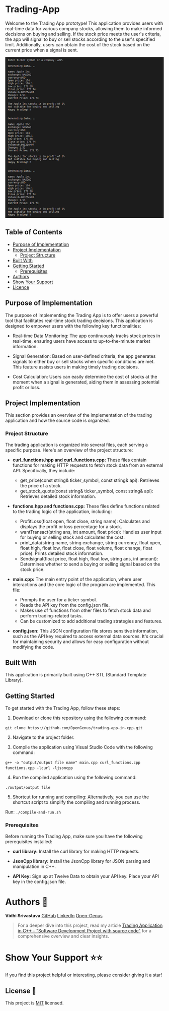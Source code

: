 # Trading-App

Welcome to the Trading App prototype! This application provides users with real-time data for various company stocks, allowing them to make informed decisions on buying and selling. If the stock price meets the user's criteria, the app will signal to buy or sell stocks according to the user's specified limit. Additionally, users can obtain the cost of the stock based on the current price when a signal is sent.

![Screenshot](./output.png)

## Table of Contents
- [Purpose of Implementation](#Purpose-of-Implementation)
- [Project Implementation](#Project-Implementation)
    - [Project Structure](#Project-Structure)
- [Built With](#Built-With)
- [Getting Started](#Getting-Started)
    - [Prerequisites](#Prerequisites)
- [Authors](#Authors)
- [Show Your Support](#Show-Your-Support)
- [Licence](#License)

## Purpose of Implementation

The purpose of implementing the Trading App is to offer users a powerful tool that facilitates real-time stock trading decisions. This application is designed to empower users with the following key functionalities:

- Real-time Data Monitoring: The app continuously tracks stock prices in real-time, ensuring users have access to up-to-the-minute market information.

- Signal Generation: Based on user-defined criteria, the app generates signals to either buy or sell stocks when specific conditions are met. This feature assists users in making timely trading decisions.

- Cost Calculation: Users can easily determine the cost of stocks at the moment when a signal is generated, aiding them in assessing potential profit or loss.

## Project Implementation
This section provides an overview of the implementation of the trading application and how the source code is organized.

### Project Structure
The trading application is organized into several files, each serving a specific purpose. Here's an overview of the project structure:

- **curl_functions.hpp and curl_functions.cpp:** These files contain functions for making HTTP requests to fetch stock data from an external API. Specifically, they include:
  - get_price(const string& ticker_symbol, const string& api): Retrieves the price of a stock.
  - get_stock_quote(const string& ticker_symbol, const string& api): Retrieves detailed stock information.

- **functions.hpp and functions.cpp:** These files define functions related to the trading logic of the application, including:
  - ProfitLoss(float open, float close, string name): Calculates and displays the profit or loss percentage for a stock.
  - wantTransact(string ans, int amount, float price): Handles user input for buying or selling stock and calculates the cost.
  - print_data(string name, string exchange, string currency, float open, float high, float low, float close, float volume, float change, float price): Prints detailed stock information.
  - Sendsignal(float price, float high, float low, string ans, int amount): Determines whether to send a buying or selling signal based on the stock price.

- **main.cpp:** The main entry point of the application, where user interactions and the core logic of the program are implemented. This file:
  - Prompts the user for a ticker symbol.
  - Reads the API key from the config.json file.
  - Makes use of functions from other files to fetch stock data and perform trading-related tasks.
  - Can be customized to add additional trading strategies and features.

- **config.json:** This JSON configuration file stores sensitive information, such as the API key required to access external data sources. It's crucial for maintaining security and allows for easy configuration without modifying the code.

## Built With
This application is primarily built using C++ STL (Standard Template Library).

## Getting Started
To get started with the Trading App, follow these steps:

1. Download or clone this repository using the following command:

`git clone https://github.com/OpenGenus/trading-app-in-cpp.git`

2. Navigate to the project folder.

3. Compile the application using Visual Studio Code with the following command:

`g++ -o "output/output file name" main.cpp curl_functions.cpp functions.cpp -lcurl -ljsoncpp`

4. Run the compiled application using the following command:

`./output/output file`

5. Shortcut for running and compiling: Alternatively, you can use the shortcut script to simplify the compiling and running process.

Run: `./compile-and-run.sh`

### Prerequisites
Before running the Trading App, make sure you have the following prerequisites installed:

- **curl library:** Install the curl library for making HTTP requests.

- **JsonCpp library:** Install the JsonCpp library for JSON parsing and manipulation in C++.

- **API Key:** Sign up at Twelve Data to obtain your API key. Place your API key in the config.json file.

# Authors 👤
**Vidhi Srivastava**
[GitHub](https://github.com/Vidhi0229)
[LinkedIn](https://www.linkedin.com/in/vidhisrivastava01/)
[Open-Genus](https://iq.opengenus.org/author/vidhi/)

> For a deeper dive into this project, read my article [Trading Application in C++ - "Software Development Project with source code"](https://iq.opengenus.org/trading-application-in-cpp/) for a comprehensive overview and clear insights. 

# Show Your Support ⭐️⭐️
If you find this project helpful or interesting, please consider giving it a star!

## License 📝

This project is [MIT](https://www.mit.edu/~amini/LICENSE.md) licensed.
